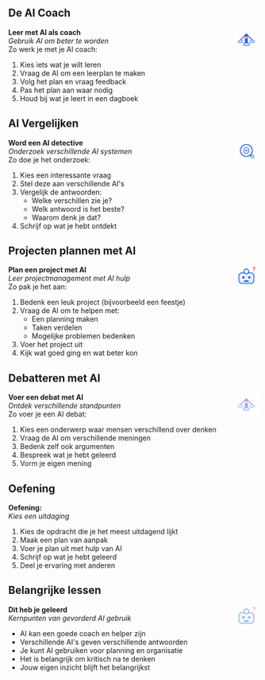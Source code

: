 ## De AI Coach

<div class="matrix-cell coach">
  <img src="/static/images/ai_weegschaal.svg" alt="AI weegschaal" width="48" style="float:right;margin-left:1em;"/>
  <strong>Leer met AI als coach</strong><br>
  <em>Gebruik AI om beter te worden</em>
  <div class="matrix-uitleg">
    Zo werk je met je AI coach:
    <ol>
      <li>Kies iets wat je wilt leren</li>
      <li>Vraag de AI om een leerplan te maken</li>
      <li>Volg het plan en vraag feedback</li>
      <li>Pas het plan aan waar nodig</li>
      <li>Houd bij wat je leert in een dagboek</li>
    </ol>
  </div>
</div>

## AI Vergelijken

<div class="matrix-cell detective">
  <img src="/static/images/ai_vergrootglas.svg" alt="AI met vergrootglas" width="48" style="float:right;margin-left:1em;"/>
  <strong>Word een AI detective</strong><br>
  <em>Onderzoek verschillende AI systemen</em>
  <div class="matrix-uitleg">
    Zo doe je het onderzoek:
    <ol>
      <li>Kies een interessante vraag</li>
      <li>Stel deze aan verschillende AI's</li>
      <li>Vergelijk de antwoorden:
        <ul>
          <li>Welke verschillen zie je?</li>
          <li>Welk antwoord is het beste?</li>
          <li>Waarom denk je dat?</li>
        </ul>
      </li>
      <li>Schrijf op wat je hebt ontdekt</li>
    </ol>
  </div>
</div>

## Projecten plannen met AI

<div class="matrix-cell project">
  <img src="/static/images/robot_vraagteken.svg" alt="Robot met vraagteken" width="48" style="float:right;margin-left:1em;"/>
  <strong>Plan een project met AI</strong><br>
  <em>Leer projectmanagement met AI hulp</em>
  <div class="matrix-uitleg">
    Zo pak je het aan:
    <ol>
      <li>Bedenk een leuk project (bijvoorbeeld een feestje)</li>
      <li>Vraag de AI om te helpen met:
        <ul>
          <li>Een planning maken</li>
          <li>Taken verdelen</li>
          <li>Mogelijke problemen bedenken</li>
        </ul>
      </li>
      <li>Voer het project uit</li>
      <li>Kijk wat goed ging en wat beter kon</li>
    </ol>
  </div>
</div>

## Debatteren met AI

<div class="matrix-cell debat">
  <img src="/static/images/ai_weegschaal.svg" alt="AI weegschaal" width="48" style="float:right;margin-left:1em;opacity:0.5;"/>
  <strong>Voer een debat met AI</strong><br>
  <em>Ontdek verschillende standpunten</em>
  <div class="matrix-uitleg">
    Zo voer je een AI debat:
    <ol>
      <li>Kies een onderwerp waar mensen verschillend over denken</li>
      <li>Vraag de AI om verschillende meningen</li>
      <li>Bedenk zelf ook argumenten</li>
      <li>Bespreek wat je hebt geleerd</li>
      <li>Vorm je eigen mening</li>
    </ol>
  </div>
</div>

## Oefening

<div class="matrix-cell oefening">
  <strong>Oefening:</strong><br>
  <em>Kies een uitdaging</em>
  <div class="matrix-uitleg">
    <ol>
      <li>Kies de opdracht die je het meest uitdagend lijkt</li>
      <li>Maak een plan van aanpak</li>
      <li>Voer je plan uit met hulp van AI</li>
      <li>Schrijf op wat je hebt geleerd</li>
      <li>Deel je ervaring met anderen</li>
    </ol>
  </div>
</div>

## Belangrijke lessen

<div class="matrix-cell lessen">
  <img src="/static/images/robot_vraagteken.svg" alt="Robot met vraagteken" width="48" style="float:right;margin-left:1em;opacity:0.5;"/>
  <strong>Dit heb je geleerd</strong><br>
  <em>Kernpunten van gevorderd AI gebruik</em>
  <div class="matrix-uitleg">
    <ul>
      <li>AI kan een goede coach en helper zijn</li>
      <li>Verschillende AI's geven verschillende antwoorden</li>
      <li>Je kunt AI gebruiken voor planning en organisatie</li>
      <li>Het is belangrijk om kritisch na te denken</li>
      <li>Jouw eigen inzicht blijft het belangrijkst</li>
    </ul>
  </div>
</div> 